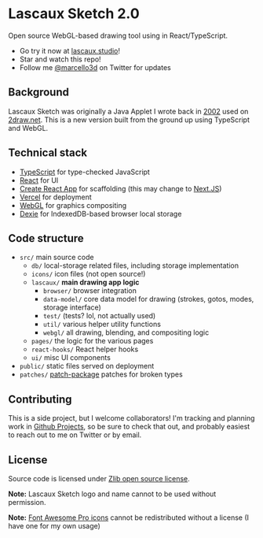 # Lascaux Sketch 2.0

Open source WebGL-based drawing tool using in React/TypeScript.

- Go try it now at [lascaux.studio](https://lascaux.studio)!
- Star and watch this repo!
- Follow me [@marcello3d](https://twitter.com/marcello3d) on Twitter for updates

## Background

Lascaux Sketch was originally a Java Applet I wrote back in [2002](https://web.archive.org/web/20041009175410/http://www.cellosoft.com/sketchstudio/)
used on [2draw.net](https://2draw.net/). This is a new version built from the ground up using TypeScript and WebGL.

## Technical stack

- [TypeScript](https://www.typescriptlang.org) for type-checked JavaScript
- [React](https://reactjs.org) for UI
- [Create React App](https://reactjs.org/docs/create-a-new-react-app.html) for scaffolding (this may change to [Next.JS](https://nextjs.org))
- [Vercel](https://vercel.com) for deployment
- [WebGL](https://developer.mozilla.org/en-US/docs/Web/API/WebGL_API) for graphics compositing
- [Dexie](https://dexie.org) for IndexedDB-based browser local storage

## Code structure

- `src/` main source code
  - `db/` local-storage related files, including storage implementation
  - `icons/` icon files (not open source!) 
  - `lascaux/` **main drawing app logic** 
    - `browser/` browser integration
    - `data-model/` core data model for drawing (strokes, gotos, modes, storage interface)
    - `test/` (tests? lol, not actually used)
    - `util/` various helper utility functions
    - `webgl/` all drawing, blending, and compositing logic
  - `pages/` the logic for the various pages
  - `react-hooks/` React helper hooks 
  - `ui/` misc UI components
- `public/` static files served on deployment
- `patches/` [patch-package](https://www.npmjs.com/package/patch-package) patches for broken types

## Contributing

This is a side project, but I welcome collaborators! I'm tracking and planning work in 
[Github Projects](https://github.com/marcello3d/lascaux-sketch/projects), so be sure to check 
that out, and probably easiest to reach out to me on Twitter or by email.

## License

Source code is licensed under [Zlib open source license](https://opensource.org/licenses/Zlib).

**Note:** Lascaux Sketch logo and name cannot to be used without permission.

**Note:** [Font Awesome Pro icons](https://fontawesome.com) cannot be redistributed without a license (I have one for my own usage)
